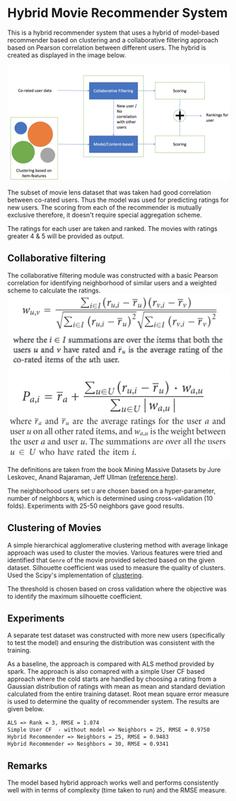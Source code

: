 # Hybrid Movie Recommender System

This is a hybrid recommender system that uses a hybrid of model-based recommender based on clustering and a collaborative filtering approach based on Pearson correlation between different users. The hybrid is created as displayed in the image below.

![Architecture](Architecture.png)

The subset of movie lens dataset that was taken had good correlation between co-rated users. Thus the model was used for predicting ratings for new users. The scoring from each of the recommender is mutually exclusive therefore, it doesn't require special aggregation scheme.

The ratings for each user are taken and ranked. The movies with ratings greater 4 & 5 will be provided as output.

## Collaborative filtering
The collaborative filtering module was constructed with a basic Pearson correlation for identifying neighborhood of similar users and a weighted scheme to calculate the ratings.
![Pearson Correlation](Pearson.png)
![Predicted Rating](Ratings.png)

The definitions are taken from the book Mining Massive Datasets by Jure Leskovec, Anand Rajaraman, Jeff Ullman ([reference here](http://www.mmds.org/#ver21)).

The neighborhood users set `U` are chosen based on a hyper-parameter, number of neighbors `N`, which is determined using cross-validation (10 folds). Experiments with 25-50 neighbors gave good results.

## Clustering of Movies

A simple hierarchical agglomerative clustering method with average linkage approach was used to cluster the movies. Various features were tried and identified that `Genre` of the movie provided selected based on the given dataset. Silhouette coefficient was used to measure the quality of clusters. Used the Scipy's implementation of [clustering](https://docs.scipy.org/doc/scipy/reference/generated/scipy.cluster.hierarchy.fclusterdata.html#scipy.cluster.hierarchy.fclusterdata).

The threshold is chosen based on cross validation where the objective was to identify the maximum silhouette coefficient.


## Experiments

A separate test dataset was constructed with more new users (specifically to test the model) and ensuring the distribution was consistent with the training.

As a baseline, the approach is compared with ALS method provided by spark. The approach is also comapred with a simple User CF based approach where the cold starts are handled by choosing a rating from a Gaussian distribution of ratings with mean as mean and standard deviation calculated from the entire training dataset.
Root mean square error measure is used to determine the quality of recommender system. The results are given below.

```
ALS => Rank = 3, RMSE = 1.074
Simple User CF  - without model => Neighbors = 25, RMSE = 0.9750
Hybrid Recommender => Neighbors = 25, RMSE = 0.9483
Hybrid Recommender => Neighbors = 30, RMSE = 0.9341
```

## Remarks
The model based hybrid approach works well and performs consistently well with in terms of complexity (time taken to run) and the RMSE measure.
